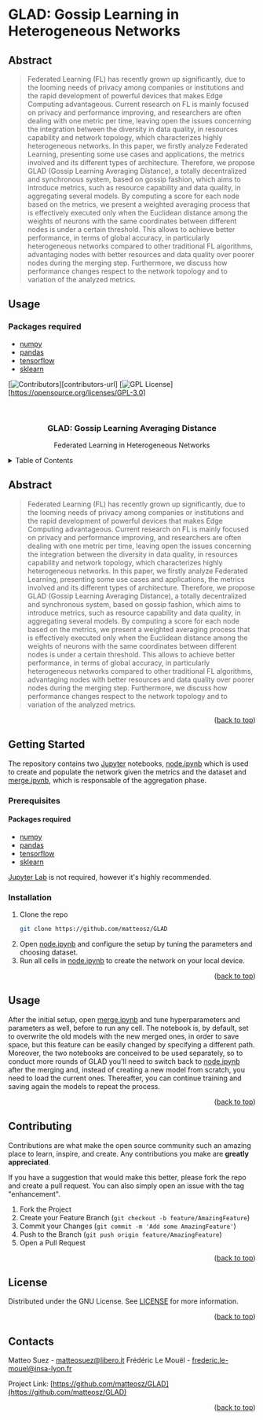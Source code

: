 # GLAD: Gossip Learning in Heterogeneous Networks

## Abstract

>Federated Learning (FL) has recently grown up significantly, due to the looming needs of privacy among companies or institutions and the rapid development of powerful devices that makes Edge Computing advantageous.
>Current research on FL is mainly focused on privacy and performance improving, and researchers are often dealing with one metric per time, leaving open the issues concerning the integration between the diversity in data quality, in resources capability and network topology, which characterizes highly heterogeneous networks.
>In this paper, we firstly analyze Federated Learning, presenting some use cases and applications, the metrics involved and its different types of architecture.
>Therefore, we propose GLAD (Gossip Learning Averaging Distance), a totally decentralized and synchronous system, based on gossip fashion, which aims to introduce metrics, such as resource capability and data quality, in aggregating several models. By computing a score for each node based on the metrics, we present a weighted averaging process that is effectively executed only when the Euclidean distance among the weights of neurons with the same coordinates between different nodes is under a certain threshold.
>This allows to achieve better performance, in terms of global accuracy, in particularly heterogeneous networks compared to other traditional FL algorithms, advantaging nodes with better resources and data quality over poorer nodes during the merging step.
>Furthermore, we discuss how performance changes respect to the network topology and to variation of the analyzed metrics.

## Usage

### Packages required
- [numpy](https://numpy.org/install/)
- [pandas](https://pandas.pydata.org/getting_started.html)
- [tensorflow](https://www.tensorflow.org/install)
- [sklearn](https://scikit-learn.org/stable/install.html)


<div id="top"></div>

[![Contributors][contributors-shield]][contributors-url]
[![GPL License][license-shield]][https://opensource.org/licenses/GPL-3.0]

<br />
<div align="center">
<h3 align="center">GLAD: Gossip Learning Averaging Distance</h3>
  <p align="center">
    Federated Learning in Heterogeneous Networks
  </p>
</div>

<!-- TABLE OF CONTENTS -->
<details>
  <summary>Table of Contents</summary>
  <ol>
    <li><a href="#abstract">Abstract</a></li>
    <li>
      <a href="#getting-started">Getting Started</a>
      <ul>
        <li><a href="#prerequisites">Prerequisites</a></li>
        <li><a href="#installation">Installation</a></li>
      </ul>
    </li>
    <li><a href="#usage">Usage</a></li>
    <li><a href="#contributing">Contributing</a></li>
    <li><a href="#license">License</a></li>
    <li><a href="#contacts">Contacts</a></li>
  </ol>
</details>

## Abstract

>Federated Learning (FL) has recently grown up significantly, due to the looming needs of privacy among companies or institutions and the rapid development of powerful devices that makes Edge Computing advantageous.
>Current research on FL is mainly focused on privacy and performance improving, and researchers are often dealing with one metric per time, leaving open the issues concerning the integration between the diversity in data quality, in resources capability and network topology, which characterizes highly heterogeneous networks.
>In this paper, we firstly analyze Federated Learning, presenting some use cases and applications, the metrics involved and its different types of architecture.
>Therefore, we propose GLAD (Gossip Learning Averaging Distance), a totally decentralized and synchronous system, based on gossip fashion, which aims to introduce metrics, such as resource capability and data quality, in aggregating several models. By computing a score for each node based on the metrics, we present a weighted averaging process that is effectively executed only when the Euclidean distance among the weights of neurons with the same coordinates between different nodes is under a certain threshold.
>This allows to achieve better performance, in terms of global accuracy, in particularly heterogeneous networks compared to other traditional FL algorithms, advantaging nodes with better resources and data quality over poorer nodes during the merging step.
>Furthermore, we discuss how performance changes respect to the network topology and to variation of the analyzed metrics.

<p align="right">(<a href="#top">back to top</a>)</p>


## Getting Started

The repository contains two [Jupyter](https://jupyter.org) notebooks, [node.ipynb](https://github.com/matteosz/GLAD/blob/Tank/node.ipynb) which is used to create and populate the network given the metrics and the dataset and [merge.ipynb](https://github.com/matteosz/GLAD/blob/Tank/merge.ipynb), which is responsable of the aggregation phase.

### Prerequisites

#### Packages required
- [numpy](https://numpy.org/install)
- [pandas](https://pandas.pydata.org/getting_started.html)
- [tensorflow](https://www.tensorflow.org/install)
- [sklearn](https://scikit-learn.org/stable/install.html)

[Jupyter Lab](https://jupyter.org/install) is not required, however it's highly recommended.

### Installation

1. Clone the repo
   ```sh
   git clone https://github.com/matteosz/GLAD
   ```
2. Open [node.ipynb](https://github.com/matteosz/GLAD/blob/Tank/node.ipynb) and configure the setup by tuning the parameters and choosing dataset.
3. Run all cells in [node.ipynb](https://github.com/matteosz/GLAD/blob/Tank/node.ipynb) to create the network on your local device.

<p align="right">(<a href="#top">back to top</a>)</p>

## Usage

After the initial setup, open [merge.ipynb](https://github.com/matteosz/GLAD/blob/Tank/merge.ipynb) and tune hyperparameters and parameters as well, before to run any cell. The notebook is, by default, set to overwrite the old models with the new merged ones, in order to save space, but this feature can be easily changed by specifying a different path. Moreover, the two notebooks are conceived to be used separately, so to conduct more rounds of GLAD you'll need to switch back to [node.ipynb](https://github.com/matteosz/GLAD/blob/Tank/node.ipynb) after the merging and, instead of creating a new model from scratch, you need to load the current ones. Thereafter, you can continue training and saving again the models to repeat the process.

<p align="right">(<a href="#top">back to top</a>)</p>

## Contributing

Contributions are what make the open source community such an amazing place to learn, inspire, and create. Any contributions you make are **greatly appreciated**.

If you have a suggestion that would make this better, please fork the repo and create a pull request. You can also simply open an issue with the tag "enhancement".

1. Fork the Project
2. Create your Feature Branch (`git checkout -b feature/AmazingFeature`)
3. Commit your Changes (`git commit -m 'Add some AmazingFeature'`)
4. Push to the Branch (`git push origin feature/AmazingFeature`)
5. Open a Pull Request

<p align="right">(<a href="#top">back to top</a>)</p>

## License

Distributed under the GNU License. See [LICENSE](https://github.com/matteosz/GLAD/blob/Tank/LICENSE) for more information.

<p align="right">(<a href="#top">back to top</a>)</p>

<!-- CONTACT -->
## Contacts

Matteo Suez - matteosuez@libero.it
Frédéric Le Mouël - frederic.le-mouel@insa-lyon.fr

Project Link: [https://github.com/matteosz/GLAD](https://github.com/matteosz/GLAD)

<p align="right">(<a href="#top">back to top</a>)</p>


[contributors-shield]: https://img.shields.io/github/contributors/matteosz/GLAD.svg?style=for-the-badge
[forks-shield]: https://img.shields.io/github/forks/matteosz/GLAD.svg?style=for-the-badge
[stars-shield]: https://img.shields.io/github/stars/matteosz/GLAD.svg?style=for-the-badge
[issues-shield]: https://img.shields.io/github/issues/matteosz/GLAD.svg?style=for-the-badge
[license-shield]: https://img.shields.io/github/license/matteosz/GLAD.svg?style=for-the-badge
[license-url]: https://github.com/matteosz/GLAD/blob/Tank/LICENSE
[linkedin-shield]: https://img.shields.io/badge/-LinkedIn-black.svg?style=for-the-badge&logo=linkedin&colorB=555
[linkedin-url]: https://linkedin.com/in/matteo-suez